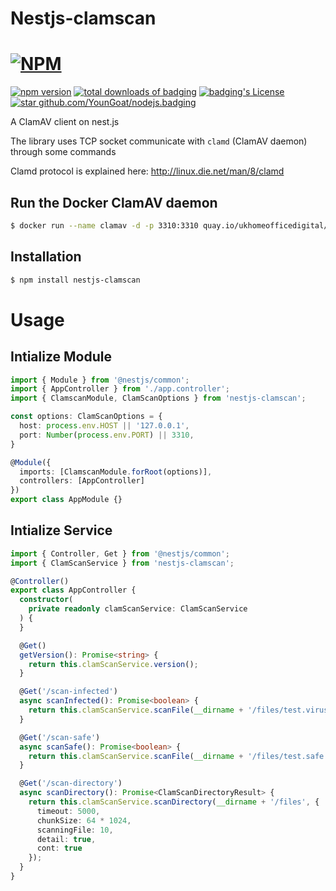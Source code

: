 # Nestjs-clamscan
[![NPM](https://nodei.co/npm/nestjs-clamscan.png)](https://npmjs.org/package/nestjs-clamscan)
===
[![npm version](https://badge.fury.io/js/nestjs-clamscan.svg)](https://badge.fury.io/js/nestjs-clamscan)
[![total downloads of badging](https://img.shields.io/npm/dt/nestjs-clamscan.svg)](https://www.npmjs.com/package/nestjs-clamscan)
[![badging's License](https://img.shields.io/npm/l/badging.svg)](https://www.npmjs.com/package/nestjs-clamscan)
[![star github.com/YounGoat/nodejs.badging](https://img.shields.io/github/stars/kaushiksamanta/nestjs-clamscan.svg?style=social&label=Star)](https://github.com/kaushiksamanta/nestjs-clamscan/stargazers)

A ClamAV client on nest.js

The library  uses TCP socket communicate with `clamd` (ClamAV daemon) through some commands

Clamd protocol is explained here:
<http://linux.die.net/man/8/clamd>

## Run the Docker ClamAV daemon

```bash
$ docker run --name clamav -d -p 3310:3310 quay.io/ukhomeofficedigital/clamav:latest
```

## Installation

```bash
$ npm install nestjs-clamscan
```

# Usage

## Intialize Module

```typescript
import { Module } from '@nestjs/common';
import { AppController } from './app.controller';
import { ClamscanModule, ClamScanOptions } from 'nestjs-clamscan';

const options: ClamScanOptions = {
  host: process.env.HOST || '127.0.0.1',
  port: Number(process.env.PORT) || 3310,
}

@Module({
  imports: [ClamscanModule.forRoot(options)],
  controllers: [AppController]
})
export class AppModule {}

```

## Intialize Service

```typescript
import { Controller, Get } from '@nestjs/common';
import { ClamScanService } from 'nestjs-clamscan';

@Controller()
export class AppController {
  constructor(
    private readonly clamScanService: ClamScanService
  ) {
  }

  @Get()
  getVersion(): Promise<string> {
    return this.clamScanService.version();
  }

  @Get('/scan-infected')
  async scanInfected(): Promise<boolean> {
    return this.clamScanService.scanFile(__dirname + '/files/test.virus.txt');
  }

  @Get('/scan-safe')
  async scanSafe(): Promise<boolean> {
    return this.clamScanService.scanFile(__dirname + '/files/test.safe.txt');
  }

  @Get('/scan-directory')
  async scanDirectory(): Promise<ClamScanDirectoryResult> {
    return this.clamScanService.scanDirectory(__dirname + '/files', {
      timeout: 5000,
      chunkSize: 64 * 1024,
      scanningFile: 10,
      detail: true,
      cont: true
    });
  }
}

```
